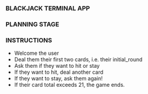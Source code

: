 ### BLACKJACK TERMINAL APP

### PLANNING STAGE

### INSTRUCTIONS
* Welcome the user
* Deal them their first two cards, i.e. their initial_round
* Ask them if they want to hit or stay
* If they want to hit, deal another card
* If they want to stay, ask them again!
* If their card total exceeds 21, the game ends.